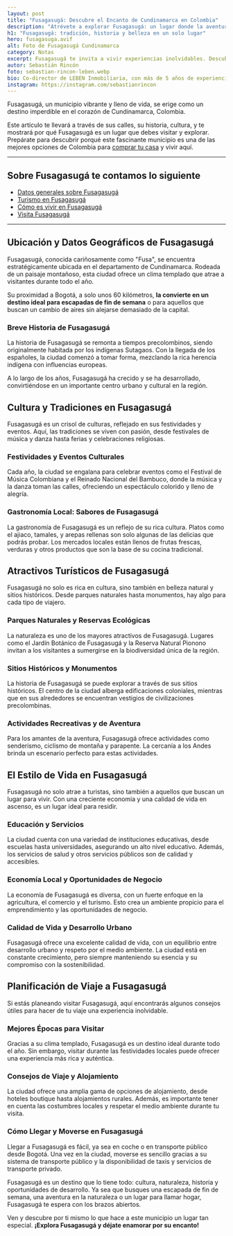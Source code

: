 ```yaml
---
layout: post
title: "Fusagasugá: Descubre el Encanto de Cundinamarca en Colombia"
description: "Atrévete a explorar Fusagasugá: un lugar donde la aventura y la tradición se encuentran. Haz clic para comenzar tu viaje a Cundinamarca."
h1: "Fusagasugá: tradición, historia y belleza en un solo lugar"
hero: fusagasuga.avif
alt: Foto de Fusagasugá Cundinamarca
category: Notas
excerpt: Fusagasugá te invita a vivir experiencias inolvidables. Descubre su rica historia y vibrante cultura. ¡Haz clic para saber más!
autor: Sebastián Rincón
foto: sebastian-rincon-leben.webp
bio: Co-director de LEBEN Inmobiliaria, con más de 5 años de experiencia en el mercado de propiedades de Fusagasugá. Disfruta compartiendo lo que lo enamora de vivir en esta floreciente ciudad.
instagram: https://instagram.com/sebastianrincon
---
```

Fusagasugá, un municipio vibrante y lleno de vida, se erige como un destino imperdible en el corazón de Cundinamarca, Colombia.

Este artículo te llevará a través de sus calles, su historia, cultura, y te mostrará por qué Fusagasugá es un lugar que debes visitar y explorar. Prepárate para descubrir porqué este fascinante municipio es una de las mejores opciones de Colombia para [comprar tu casa]({{'ventas'|relative_url}} "Compra casa Fusagasuga") y vivir aquí.

-----

## Sobre Fusagasugá te contamos lo siguiente

- [Datos generales sobre Fusagasugá](#ubicación-y-datos-geográficos)
- [Turismo en Fusagasugá](#atractivos-turísticos-de-fusagasugá)
- [Cómo es vivir en Fusagasugá](#el-estilo-de-vida-en-fusagasugá)
- [Visita Fusagasugá](#cómo-llegar-y-moverse-en-fusagasugá)

-----

## Ubicación y Datos Geográficos de Fusagasugá

Fusagasugá, conocida cariñosamente como "Fusa", se encuentra estratégicamente ubicada en el departamento de Cundinamarca. Rodeada de un paisaje montañoso, esta ciudad ofrece un clima templado que atrae a visitantes durante todo el año.

Su proximidad a Bogotá, a solo unos 60 kilómetros, **la convierte en un destino ideal para escapadas de fin de semana** o para aquellos que buscan un cambio de aires sin alejarse demasiado de la capital.

### Breve Historia de Fusagasugá

La historia de Fusagasugá se remonta a tiempos precolombinos, siendo originalmente habitada por los indígenas Sutagaos. Con la llegada de los españoles, la ciudad comenzó a tomar forma, mezclando la rica herencia indígena con influencias europeas.

A lo largo de los años, Fusagasugá ha crecido y se ha desarrollado, convirtiéndose en un importante centro urbano y cultural en la región.

## Cultura y Tradiciones en Fusagasugá

Fusagasugá es un crisol de culturas, reflejado en sus festividades y eventos. Aquí, las tradiciones se viven con pasión, desde festivales de música y danza hasta ferias y celebraciones religiosas.

### Festividades y Eventos Culturales

Cada año, la ciudad se engalana para celebrar eventos como el Festival de Música Colombiana y el Reinado Nacional del Bambuco, donde la música y la danza toman las calles, ofreciendo un espectáculo colorido y lleno de alegría.

### Gastronomía Local: Sabores de Fusagasugá

La gastronomía de Fusagasugá es un reflejo de su rica cultura. Platos como el ajiaco, tamales, y arepas rellenas son solo algunas de las delicias que podrás probar. Los mercados locales están llenos de frutas frescas, verduras y otros productos que son la base de su cocina tradicional.

## Atractivos Turísticos de Fusagasugá

Fusagasugá no solo es rica en cultura, sino también en belleza natural y sitios históricos. Desde parques naturales hasta monumentos, hay algo para cada tipo de viajero.

### Parques Naturales y Reservas Ecológicas

La naturaleza es uno de los mayores atractivos de Fusagasugá. Lugares como el Jardín Botánico de Fusagasugá y la Reserva Natural Pionono invitan a los visitantes a sumergirse en la biodiversidad única de la región.

### Sitios Históricos y Monumentos

La historia de Fusagasugá se puede explorar a través de sus sitios históricos. El centro de la ciudad alberga edificaciones coloniales, mientras que en sus alrededores se encuentran vestigios de civilizaciones precolombinas.

### Actividades Recreativas y de Aventura

Para los amantes de la aventura, Fusagasugá ofrece actividades como senderismo, ciclismo de montaña y parapente. La cercanía a los Andes brinda un escenario perfecto para estas actividades.

## El Estilo de Vida en Fusagasugá

Fusagasugá no solo atrae a turistas, sino también a aquellos que buscan un lugar para vivir. Con una creciente economía y una calidad de vida en ascenso, es un lugar ideal para residir.

### Educación y Servicios

La ciudad cuenta con una variedad de instituciones educativas, desde escuelas hasta universidades, asegurando un alto nivel educativo. Además, los servicios de salud y otros servicios públicos son de calidad y accesibles.

### Economía Local y Oportunidades de Negocio

La economía de Fusagasugá es diversa, con un fuerte enfoque en la agricultura, el comercio y el turismo. Esto crea un ambiente propicio para el emprendimiento y las oportunidades de negocio.

### Calidad de Vida y Desarrollo Urbano

Fusagasugá ofrece una excelente calidad de vida, con un equilibrio entre desarrollo urbano y respeto por el medio ambiente. La ciudad está en constante crecimiento, pero siempre manteniendo su esencia y su compromiso con la sostenibilidad.

## Planificación de Viaje a Fusagasugá

Si estás planeando visitar Fusagasugá, aquí encontrarás algunos consejos útiles para hacer de tu viaje una experiencia inolvidable.

### Mejores Épocas para Visitar

Gracias a su clima templado, Fusagasugá es un destino ideal durante todo el año. Sin embargo, visitar durante las festividades locales puede ofrecer una experiencia más rica y auténtica.

### Consejos de Viaje y Alojamiento

La ciudad ofrece una amplia gama de opciones de alojamiento, desde hoteles boutique hasta alojamientos rurales. Además, es importante tener en cuenta las costumbres locales y respetar el medio ambiente durante tu visita.

### Cómo Llegar y Moverse en Fusagasugá

Llegar a Fusagasugá es fácil, ya sea en coche o en transporte público desde Bogotá. Una vez en la ciudad, moverse es sencillo gracias a su sistema de transporte público y la disponibilidad de taxis y servicios de transporte privado.

Fusagasugá es un destino que lo tiene todo: cultura, naturaleza, historia y oportunidades de desarrollo. Ya sea que busques una escapada de fin de semana, una aventura en la naturaleza o un lugar para llamar hogar, Fusagasugá te espera con los brazos abiertos.

Ven y descubre por ti mismo lo que hace a este municipio un lugar tan especial. **¡Explora Fusagasugá y déjate enamorar por su encanto!**
